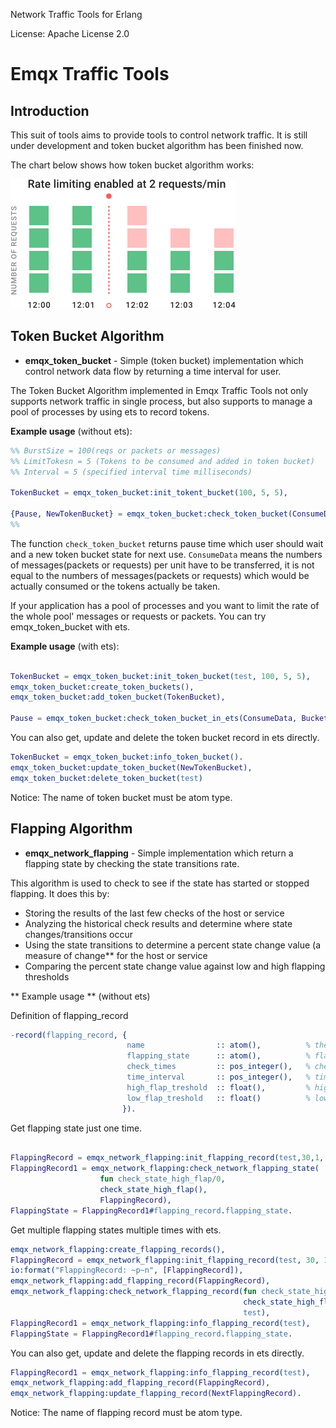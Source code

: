Network Traffic Tools for Erlang

License: Apache License 2.0



# Emqx Traffic Tools

## Introduction

This suit of tools aims to provide tools to control network traffic. It is still under development and token bucket algorithm has been finished now.

The chart below shows how token bucket algorithm works:

![rate-limit](./images/01-rate-limit.png)



## Token Bucket Algorithm

* **emqx_token_bucket** - Simple (token bucket) implementation which control network data flow by returning a time interval for user.

The Token Bucket Algorithm implemented in Emqx Traffic Tools not only supports network traffic in single process, but also supports to manage a pool of processes by using ets to record tokens.

**Example usage** (without ets):
``` erlang
%% BurstSize = 100(reqs or packets or messages)
%% LimitTokesn = 5 (Tokens to be consumed and added in token bucket)
%% Interval = 5 (specified interval time milliseconds)

TokenBucket = emqx_token_bucket:init_tokent_bucket(100, 5, 5),

{Pause, NewTokenBucket} = emqx_token_bucket:check_token_bucket(ConsumeData, TokenBucket).
%% 
```
The function `check_token_bucket` returns pause time which user should wait and a new token bucket state for next use. `ConsumeData` means the numbers of messages(packets or requests) per unit have to be transferred, it is not equal to the numbers of messages(packets or requests) which would be actually consumed or the tokens actually be taken.

If your application has a pool of processes and you want to limit the rate of the whole pool' messages or requests or packets. You can try emqx_token_bucket with ets.

**Example usage** (with ets):

``` erlang

TokenBucket = emqx_token_bucket:init_token_bucket(test, 100, 5, 5),
emqx_token_bucket:create_token_buckets(),
emqx_token_bucket:add_token_bucket(TokenBucket),

Pause = emqx_token_bucket:check_token_bucket_in_ets(ConsumeData, BucketName),
```

You can also get, update and delete the token bucket record in ets directly.

``` erlang
TokenBucket = emqx_token_bucket:info_token_bucket().
emqx_token_bucket:update_token_bucket(NewTokenBucket),
emqx_token_bucket:delete_token_bucket(test)
```

Notice: The name of token bucket must be atom type.

## Flapping Algorithm
* **emqx_network_flapping** - Simple implementation which return a flapping state by checking the state transitions rate.

This algorithm is used to check to see if the state has started or stopped flapping. It does this by:

* Storing the results of the last few checks of the host or service
* Analyzing the historical check results and determine where state changes/transitions occur
* Using the state transitions to determine a percent state change value (a measure of change** for the host or service
* Comparing the percent state change value against low and high flapping thresholds

** Example usage ** (without ets)

Definition of flapping_record 
``` erlang
-record(flapping_record, {
                          name                :: atom(),          % the name of flapping record
                          flapping_state      :: atom(),          % flapping state
                          check_times         :: pos_integer(),   % check times specified
                          time_interval       :: pos_integer(),   % time interval between each check(milliseconds)
                          high_flap_treshold  :: float(),         % high flapping treshold specified
                          low_flap_treshold   :: float()          % low  flapping treshold specified
                         }).
```

Get flapping state just one time.
```erlang

FlappingRecord = emqx_network_flapping:init_flapping_record(test,30,1, 45/100, 30/100),
FlappingRecord1 = emqx_network_flapping:check_network_flapping_state(
                    fun check_state_high_flap/0,
                    check_state_high_flap(),
                    FlappingRecord),
FlappingState = FlappingRecord1#flapping_record.flapping_state.
```

Get multiple flapping states multiple times with ets.
```erlang
emqx_network_flapping:create_flapping_records(),
FlappingRecord = emqx_network_flapping:init_flapping_record(test, 30, 1, 45/100, 30/100),
io:format("FlappingRecord: ~p~n", [FlappingRecord]),
emqx_network_flapping:add_flapping_record(FlappingRecord),
emqx_network_flapping:check_network_flapping_record(fun check_state_high_flap/0,
                                                    check_state_high_flap(),
                                                    test),
FlappingRecord1 = emqx_network_flapping:info_flapping_record(test),
FlappingState = FlappingRecord1#flapping_record.flapping_state.
```

You can also get, update and delete the flapping records in ets directly.

```erlang
FlappingRecord1 = emqx_network_flapping:info_flapping_record(test),
emqx_network_flapping:add_flapping_record(FlappingRecord),
emqx_network_flapping:update_flapping_record(NextFlappingRecord).
```

Notice: The name of flapping record must be atom type.
